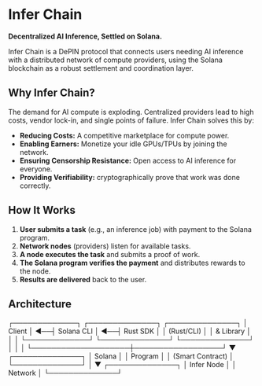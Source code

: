 # Infer Chain

**Decentralized AI Inference, Settled on Solana.**

Infer Chain is a DePIN protocol that connects users needing AI inference with a distributed network of compute providers, using the Solana blockchain as a robust settlement and coordination layer.

##  Why Infer Chain?

The demand for AI compute is exploding. Centralized providers lead to high costs, vendor lock-in, and single points of failure. Infer Chain solves this by:

*   **Reducing Costs:** A competitive marketplace for compute power.
*   **Enabling Earners:** Monetize your idle GPUs/TPUs by joining the network.
*   **Ensuring Censorship Resistance:** Open access to AI inference for everyone.
*   **Providing Verifiability:** cryptographically prove that work was done correctly.

##  How It Works

1.  **User submits a task** (e.g., an inference job) with payment to the Solana program.
2.  **Network nodes** (providers) listen for available tasks.
3.  **A node executes the task** and submits a proof of work.
4.  **The Solana program verifies the payment** and distributes rewards to the node.
5.  **Results are delivered** back to the user.

##  Architecture
┌─────────────┐ ┌──────────────┐ ┌──────────────┐
│ Client │ ◄──┤ Solana CLI │ ◄──┤ Rust SDK │
│ (Rust/CLI) │ │ & Library │ │ │
└─────────────┘ └──────────────┘ └──────────────┘
│ │ │
└────────────────────┼──────────────────┘
▼
┌──────────────┐
│ Solana │
│ Program │
│ (Smart Contract) │
└──────────────┘
│
▼
┌──────────────┐
│ Infer Node │
│ Network │
└──────────────┘

